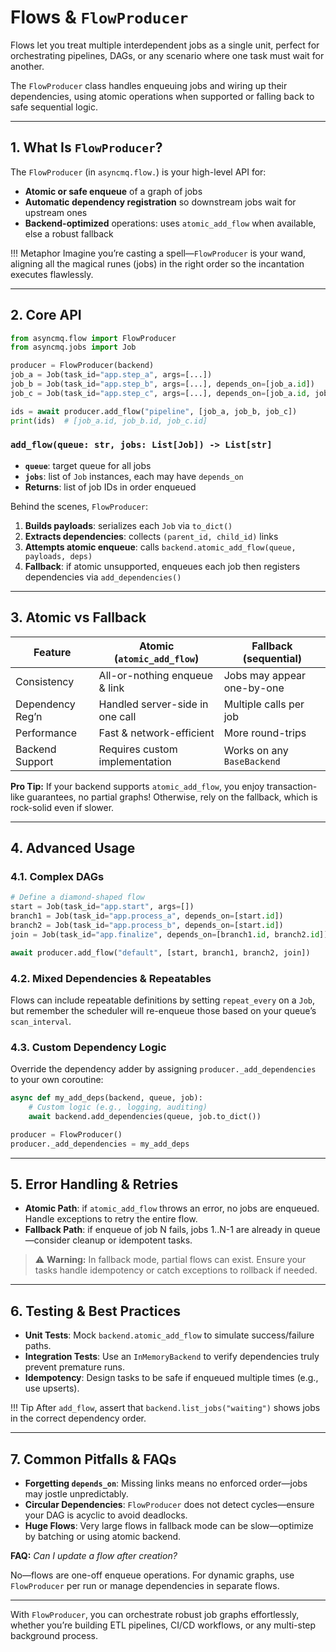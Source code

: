 # Flows & `FlowProducer`

Flows let you treat multiple interdependent jobs as a single unit, perfect for orchestrating pipelines,
DAGs, or any scenario where one task must wait for another.

The `FlowProducer` class handles enqueuing jobs and wiring up their dependencies, using atomic operations
when supported or falling back to safe sequential logic.

---

## 1. What Is `FlowProducer`?

The `FlowProducer` (in `asyncmq.flow.`) is your high-level API for:

* **Atomic or safe enqueue** of a graph of jobs
* **Automatic dependency registration** so downstream jobs wait for upstream ones
* **Backend-optimized** operations: uses `atomic_add_flow` when available, else a robust fallback

!!! Metaphor
    Imagine you’re casting a spell—`FlowProducer` is your wand, aligning all the magical runes (jobs) in the
    right order so the incantation executes flawlessly.

---

## 2. Core API

```python
from asyncmq.flow import FlowProducer
from asyncmq.jobs import Job

producer = FlowProducer(backend)
job_a = Job(task_id="app.step_a", args=[...])
job_b = Job(task_id="app.step_b", args=[...], depends_on=[job_a.id])
job_c = Job(task_id="app.step_c", args=[...], depends_on=[job_a.id, job_b.id])

ids = await producer.add_flow("pipeline", [job_a, job_b, job_c])
print(ids)  # [job_a.id, job_b.id, job_c.id]
```

### `add_flow(queue: str, jobs: List[Job]) -> List[str]`

* **`queue`**: target queue for all jobs
* **`jobs`**: list of `Job` instances, each may have `depends_on`
* **Returns**: list of job IDs in order enqueued

Behind the scenes, `FlowProducer`:

1. **Builds payloads**: serializes each `Job` via `to_dict()`
2. **Extracts dependencies**: collects `(parent_id, child_id)` links
3. **Attempts atomic enqueue**: calls `backend.atomic_add_flow(queue, payloads, deps)`
4. **Fallback**: if atomic unsupported, enqueues each job then registers dependencies via `add_dependencies()`

---

## 3. Atomic vs Fallback

| Feature          | Atomic (`atomic_add_flow`)      | Fallback (sequential)      |
| ---------------- | ------------------------------- | -------------------------- |
| Consistency      | All-or-nothing enqueue & link   | Jobs may appear one-by-one |
| Dependency Reg’n | Handled server-side in one call | Multiple calls per job     |
| Performance      | Fast & network-efficient        | More round-trips           |
| Backend Support  | Requires custom implementation  | Works on any `BaseBackend` |

**Pro Tip:** If your backend supports `atomic_add_flow`, you enjoy transaction-like guarantees, no partial graphs!
Otherwise, rely on the fallback, which is rock-solid even if slower.

---

## 4. Advanced Usage

### 4.1. Complex DAGs

```python
# Define a diamond-shaped flow
start = Job(task_id="app.start", args=[])
branch1 = Job(task_id="app.process_a", depends_on=[start.id])
branch2 = Job(task_id="app.process_b", depends_on=[start.id])
join = Job(task_id="app.finalize", depends_on=[branch1.id, branch2.id])

await producer.add_flow("default", [start, branch1, branch2, join])
```

### 4.2. Mixed Dependencies & Repeatables

Flows can include repeatable definitions by setting `repeat_every` on a `Job`, but remember the scheduler will re-enqueue those based on your queue’s `scan_interval`.

### 4.3. Custom Dependency Logic

Override the dependency adder by assigning `producer._add_dependencies` to your own coroutine:

```python
async def my_add_deps(backend, queue, job):
    # Custom logic (e.g., logging, auditing)
    await backend.add_dependencies(queue, job.to_dict())

producer = FlowProducer()
producer._add_dependencies = my_add_deps
```

---

## 5. Error Handling & Retries

* **Atomic Path**: if `atomic_add_flow` throws an error, no jobs are enqueued. Handle exceptions to retry the entire flow.
* **Fallback Path**: if enqueue of job N fails, jobs 1..N-1 are already in queue—consider cleanup or idempotent tasks.

> ⚠️ **Warning:** In fallback mode, partial flows can exist. Ensure your tasks handle idempotency or catch exceptions to rollback if needed.

---

## 6. Testing & Best Practices

* **Unit Tests**: Mock `backend.atomic_add_flow` to simulate success/failure paths.
* **Integration Tests**: Use an `InMemoryBackend` to verify dependencies truly prevent premature runs.
* **Idempotency**: Design tasks to be safe if enqueued multiple times (e.g., use upserts).

!!! Tip
    After `add_flow`, assert that `backend.list_jobs("waiting")` shows jobs in the correct dependency order.

---

## 7. Common Pitfalls & FAQs

* **Forgetting `depends_on`**: Missing links means no enforced order—jobs may jostle unpredictably.
* **Circular Dependencies**: `FlowProducer` does not detect cycles—ensure your DAG is acyclic to avoid deadlocks.
* **Huge Flows**: Very large flows in fallback mode can be slow—optimize by batching or using atomic backend.

**FAQ:** *Can I update a flow after creation?*

No—flows are one-off enqueue operations. For dynamic graphs, use `FlowProducer` per run or manage dependencies in separate flows.

---

With `FlowProducer`, you can orchestrate robust job graphs effortlessly, whether you’re building ETL pipelines,
CI/CD workflows, or any multi-step background process.
